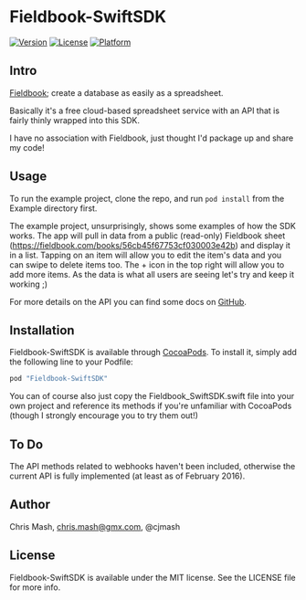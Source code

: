 # Fieldbook-SwiftSDK

[![Version](https://img.shields.io/cocoapods/v/Fieldbook-SwiftSDK.svg?style=flat)](http://cocoapods.org/pods/Fieldbook-SwiftSDK)
[![License](https://img.shields.io/cocoapods/l/Fieldbook-SwiftSDK.svg?style=flat)](http://cocoapods.org/pods/Fieldbook-SwiftSDK)
[![Platform](https://img.shields.io/cocoapods/p/Fieldbook-SwiftSDK.svg?style=flat)](http://cocoapods.org/pods/Fieldbook-SwiftSDK)

## Intro

[Fieldbook](http://fieldbook.com); create a database as easily as a spreadsheet.

Basically it's a free cloud-based spreadsheet service with an API that is fairly thinly wrapped into this SDK.

I have no association with Fieldbook, just thought I'd package up and share my code!

## Usage

To run the example project, clone the repo, and run `pod install` from the Example directory first.

The example project, unsurprisingly, shows some examples of how the SDK works. The app will pull in data from a public (read-only) Fieldbook sheet (https://fieldbook.com/books/56cb45f67753cf030003e42b) and display it in a list. Tapping on an item will allow you to edit the item's data and you can swipe to delete items too. The + icon in the top right will allow you to add more items. As the data is what all users are seeing let's try and keep it working ;)

For more details on the API you can find some docs on [GitHub](https://github.com/fieldbook/api-docs).

## Installation

Fieldbook-SwiftSDK is available through [CocoaPods](http://cocoapods.org). To install
it, simply add the following line to your Podfile:

```ruby
pod "Fieldbook-SwiftSDK"
```

You can of course also just copy the Fieldbook_SwiftSDK.swift file into your own project and reference its methods if you're unfamiliar with CocoaPods (though I strongly encourage you to try them out!)

## To Do

The API methods related to webhooks haven't been included, otherwise the current API is fully implemented (at least as of February 2016).

## Author

Chris Mash, chris.mash@gmx.com, @cjmash

## License

Fieldbook-SwiftSDK is available under the MIT license. See the LICENSE file for more info.
